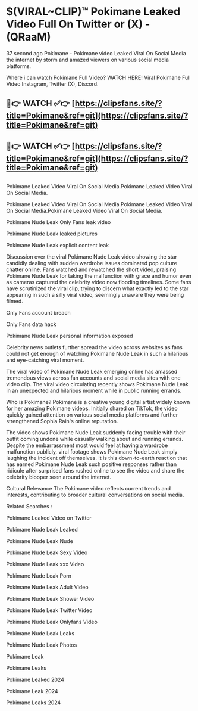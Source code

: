 # $(VIRAL~CLIP)™ Pokimane Leaked Video Full On Twitter or (X) -(QRaaM)
37 second ago Pokimane - Pokimane video Leaked Viral On Social Media the internet by storm and amazed viewers on various social media platforms.

Where i can watch Pokimane Full Video? WATCH HERE! Viral Pokimane Full Video Instagram, Twitter (X), Discord.

## 🔴👉 WATCH ✅👉 [https://clipsfans.site/?title=Pokimane&ref=git](https://clipsfans.site/?title=Pokimane&ref=git)
## 🔴👉 WATCH ✅👉 [https://clipsfans.site/?title=Pokimane&ref=git](https://clipsfans.site/?title=Pokimane&ref=git)
##
Pokimane Leaked Video Viral On Social Media.Pokimane Leaked Video Viral On Social Media.

Pokimane Leaked Video Viral On Social Media.Pokimane Leaked Video Viral On Social Media.Pokimane Leaked Video Viral On Social Media.

Pokimane Nude Leak Only Fans leak video

Pokimane Nude Leak leaked pictures

Pokimane Nude Leak explicit content leak

Discussion over the viral Pokimane Nude Leak video showing the star candidly dealing with sudden wardrobe issues dominated pop culture chatter online. Fans watched and rewatched the short video, praising Pokimane Nude Leak for taking the malfunction with grace and humor even as cameras captured the celebrity video now flooding timelines. Some fans have scrutinized the viral clip, trying to discern what exactly led to the star appearing in such a silly viral video, seemingly unaware they were being filmed.


Only Fans account breach

Only Fans data hack

Pokimane Nude Leak personal information exposed

Celebrity news outlets further spread the video across websites as fans could not get enough of watching Pokimane Nude Leak in such a hilarious and eye-catching viral moment.


The viral video of Pokimane Nude Leak emerging online has amassed tremendous views across fan accounts and social media sites with one video clip. The viral video circulating recently shows Pokimane Nude Leak in an unexpected and hilarious moment while in public running errands.


Who is Pokimane? Pokimane is a creative young digital artist widely known for her amazing Pokimane videos. Initially shared on TikTok, the video quickly gained attention on various social media platforms and further strengthened Sophia Rain's online reputation.

The video shows Pokimane Nude Leak suddenly facing trouble with their outfit coming undone while casually walking about and running errands. Despite the embarrassment most would feel at having a wardrobe malfunction publicly, viral footage shows Pokimane Nude Leak simply laughing the incident off themselves. It is this down-to-earth reaction that has earned Pokimane Nude Leak such positive responses rather than ridicule after surprised fans rushed online to see the video and share the celebrity blooper seen around the internet.

Cultural Relevance The Pokimane video reflects current trends and interests, contributing to broader cultural conversations on social media.

Related Searches :

Pokimane Leaked Video on Twitter

Pokimane Nude Leak Leaked

Pokimane Nude Leak Nude

Pokimane Nude Leak Sexy Video

Pokimane Nude Leak xxx Video

Pokimane Nude Leak Porn

Pokimane Nude Leak Adult Video

Pokimane Nude Leak Shower Video

Pokimane Nude Leak Twitter Video

Pokimane Nude Leak Onlyfans Video

Pokimane Nude Leak Leaks

Pokimane Nude Leak Photos

Pokimane Leak

Pokimane Leaks

Pokimane Leaked 2024

Pokimane Leak 2024

Pokimane Leaks 2024
